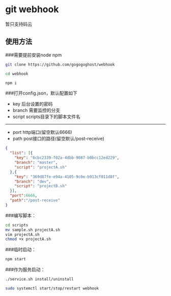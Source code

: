 # git webhook

暂只支持码云

## 使用方法

###需要提前安装node npm

```bash
git clone https://github.com/gogogoghost/webhook

cd webhook

npm i
```

###打开config.json，默认配置如下

- key 后台设置的密码
- branch 需要监控的分支
- script scripts目录下的脚本文件名
---
- port http端口(留空默认6666)
- path post接口的路径(留空默认/post-receive)

```json
{
  "list": [{
    "key": "6cbc2339-f02a-4dbb-9087-b0bcc12ed229",
    "branch": "master",
    "script": "projectA.sh"
  },{
    "key": "369d87fe-e94a-4105-9c0e-b913cf011d8f",
    "branch": "dev",
    "script": "projectB.sh"
  }],
  "port":6666,
  "path":"/post-receive"
}

```

###编写脚本：
```bash
cd scripts
mv sample.sh projectA.sh
vim projectA.sh
chmod +x projectA.sh
```

###临时启动：

```bash
npm start
```

###作为服务启动：
```bash
./service.sh install/uninstall

sudo systemctl start/stop/restart webhook
```
